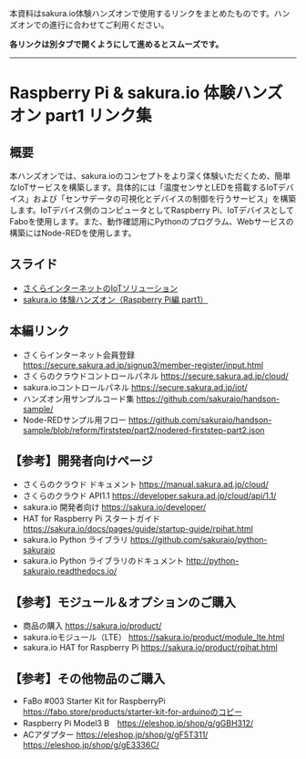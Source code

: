 本資料はsakura.io体験ハンズオンで使用するリンクをまとめたものです。ハンズオンでの進行に合わせてご利用ください。

**各リンクは別タブで開くようにして進めるとスムーズです。**

-----
# Raspberry Pi & sakura.io 体験ハンズオン part1 リンク集

## 概要

本ハンズオンでは、sakura.ioのコンセプトをより深く体験いただくため、簡単なIoTサービスを構築します。具体的には「温度センサとLEDを搭載するIoTデバイス」および「センサデータの可視化とデバイスの制御を行うサービス」を構築します。IoTデバイス側のコンピュータとしてRaspberry Pi、IoTデバイスとしてFaboを使用します。また、動作確認用にPythonのプログラム、Webサービスの構築にはNode-REDを使用します。

## スライド
 * [さくらインターネットのIoTソリューション](https://speakerdeck.com/sakuraiot/sakura-iot-introduction)
 * [sakura.io 体験ハンズオン（Raspberry Pi編 part1）](https://speakerdeck.com/sakuraiot/sakuraio-handson-rpi-part1)

## 本編リンク
 * さくらインターネット会員登録	https://secure.sakura.ad.jp/signup3/member-register/input.html
 * さくらのクラウドコントロールパネル	https://secure.sakura.ad.jp/cloud/
 * sakura.ioコントロールパネル	https://secure.sakura.ad.jp/iot/
 * ハンズオン用サンプルコード集	https://github.com/sakuraio/handson-sample/
 * Node-REDサンプル用フロー	https://github.com/sakuraio/handson-sample/blob/reform/firststep/part2/nodered-firststep-part2.json

## 【参考】開発者向けページ
 * さくらのクラウド ドキュメント	https://manual.sakura.ad.jp/cloud/
 * さくらのクラウド API1.1	https://developer.sakura.ad.jp/cloud/api/1.1/
 * sakura.io 開発者向け	https://sakura.io/developer/
 * HAT for Raspberry Pi スタートガイド	https://sakura.io/docs/pages/guide/startup-guide/rpihat.html
 * sakura.io Python ライブラリ	https://github.com/sakuraio/python-sakuraio
 * sakura.io Python ライブラリのドキュメント	http://python-sakuraio.readthedocs.io/

## 【参考】モジュール＆オプションのご購入
 * 商品の購入	https://sakura.io/product/
 * sakura.ioモジュール（LTE）	https://sakura.io/product/module_lte.html
 * sakura.io HAT for Raspberry Pi	https://sakura.io/product/rpihat.html

## 【参考】その他物品のご購入
 * FaBo #003 Starter Kit for RaspberryPi	https://fabo.store/products/starter-kit-for-arduinoのコピー
 * Raspberry Pi Model3 B　https://eleshop.jp/shop/g/gGBH312/
 * ACアダプター
    https://eleshop.jp/shop/g/gF5T311/
    https://eleshop.jp/shop/g/gE3336C/
    
